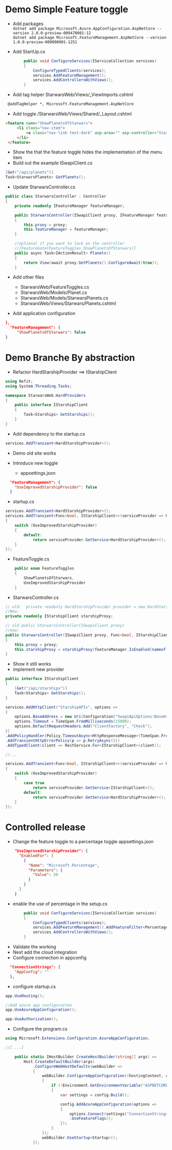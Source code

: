 # Demo Simple Feature toggle

- Add packages  
`dotnet add package Microsoft.Azure.AppConfiguration.AspNetCore --version 2.0.0-preview-009470001-12`  
`dotnet add package Microsoft.FeatureManagement.AspNetCore --version 1.0.0-preview-009000001-1251`

- Add StartUp.cs

``` c#
        public void ConfigureServices(IServiceCollection services)
        {
            ConfigureTypedClients(services);
            services.AddFeatureManagement();
            services.AddControllersWithViews();
        }
```

- Add tag helper StarwarsWeb/Views/_ViewImports.cshtml

``` html
 @addTagHelper *, Microsoft.FeatureManagement.AspNetCore
```

- Add toggle /StarwarsWeb/Views/Shared/_Layout.cshtml

``` html
<feature name="ShowPlanetsOfStarwars">
     <li class="nav-item">
         <a class="nav-link text-dark" asp-area="" asp-controller="Starwars" asp-action="Planets">Planets</a>
     </li>
 </feature>
 ```

- Show the that the feature toggle hides the implementation of the menu item
- Build out the example ISwapiClient.cs

``` c#
[Get("/api/planets")]
Task<StarwarsPlanets> GetPlanets();
```

- Update StarwarsController.cs

``` c#
public class StarwarsController : Controller
{
    private readonly IFeatureManager featureManager;

    public StarwarsController(ISwapiClient proxy, IFeatureManager featureManager)
    {
        this.proxy = proxy;
        this.featureManager = featureManager;
    }

    //optional if you want to lock on the controller
    //[FeatureGate(FeatureToggles.ShowPlanetsOfStarwars)]
    public async Task<IActionResult> Planets()
    {
        return View(await proxy.GetPlanets().ConfigureAwait(true));
    }

```

- Add other files
  -  StarwarsWeb/FeatureToggles.cs
  -  StarwarsWeb/Models/Planet.cs
  -  StarwarsWeb/Models/StarwarsPlanets.cs
  -  StarwarsWeb/Views/Starwars/Planets.cshtml

- Add application configuration  

``` json
},
  "FeatureManagement": {
     "ShowPlanetsOfStarwars": false
}
```

# Demo Branche By abstraction
- Refactor HardStarshipProvider ==> IStarshipClient

``` c#
using Refit;
using System.Threading.Tasks;

namespace StarwarsWeb.HardProviders
{
    public interface IStarshipClient
    {
        Task<Starships> GetStarships();
    }
}
```

- Add dependency to the startup.cs

``` c#
services.AddTransient<HardStarshipProvider>();
```

- Demo old site works

- Introduce new toggle
  - appsettings.json

``` json
  "FeatureManagement": {
    "UseImprovedStarshipProvider": false
  }
```
  - startup.cs

``` c#
services.AddTransient<HardStarshipProvider>();
services.AddTransient<Func<bool, IStarshipClient>>(serviceProvider => UseImprovedStarshipProvider =>
{
    switch (UseImprovedStarshipProvider)
    {
        default:
            return serviceProvider.GetService<HardStarshipProvider>();
    }
});
```
 -  FeatureToggle.cs

``` c#
    public enum FeatureToggles
    {
        ShowPlanetsOfStarwars,
        UseImprovedStarshipProvider
    }
```

 -  StarwarsController.cs

``` c#
// old:  private readonly HardStarshipProvider provider = new HardStarshipProvider();
//New:
private readonly IStarshipClient starshipProxy;

// old public StarwarsController(ISwapiClient proxy)
//new:
public StarwarsController(ISwapiClient proxy, Func<bool, IStarshipClient> starshipProxy, IFeatureManager featureManager)
{
    this.proxy = proxy;
    this.starshipProxy = starshipProxy(featureManager.IsEnabled(nameof(FeatureToggles.ShowPlanetsOfStarwars)));
}
```

- Show it still works
- implement new provider

```c# IStarshipClient.cs
public interface IStarshipClient
{
    [Get("/api/starships")]
    Task<Starships> GetStarships();
}
```

```c# Startup.cs
services.AddHttpClient("StarshipAPIs", options =>
{
    options.BaseAddress = new Uri(Configuration["SwapiApiOptions:BaseUrl"]);
    options.Timeout = TimeSpan.FromMilliseconds(15000);
    options.DefaultRequestHeaders.Add("ClientFactory", "Check");
})
.AddPolicyHandler(Policy.TimeoutAsync<HttpResponseMessage>(TimeSpan.FromMilliseconds(15000)))
.AddTransientHttpErrorPolicy(p => p.RetryAsync(3))
.AddTypedClient(client => RestService.For<IStarshipClient>(client));

//...

services.AddTransient<Func<bool, IStarshipClient>>(serviceProvider => UseImprovedStarshipProvider =>
{
    switch (UseImprovedStarshipProvider)
    {
        case true
            return serviceProvider.GetService<IStarshipClient>();
        default:
            return serviceProvider.GetService<HardStarshipProvider>();
    }
});
```

# Controlled release

- Change the feature toggle to a percentage toggle appsettings.json

```json
    "UseImprovedStarshipProvider": {
      "EnabledFor": [
        {
          "Name": "Microsoft.Percentage",
          "Parameters": {
            "Value": 50
          }
        }
      ]
    }
```

- enable the use of percentage in the setup.cs

``` c#
        public void ConfigureServices(IServiceCollection services)
        {
            ConfigureTypedClients(services);
            services.AddFeatureManagement().AddFeatureFilter<PercentageFilter>();
            services.AddControllersWithViews();
        }
```

- Validate the working
- Next add the cloud integration
- Configure connection in appconfig

``` json
  "ConnectionStrings": {
    "AppConfig": ""
  },
```

- configure startup.cs

``` c#
app.UseRouting();

//Add azure app configuraiton
app.UseAzureAppConfiguration();

app.UseAuthorization();
```

- Configure the program.cs

``` c#
using Microsoft.Extensions.Configuration.AzureAppConfiguration;

//[....]

    public static IHostBuilder CreateHostBuilder(string[] args) =>
        Host.CreateDefaultBuilder(args)
            .ConfigureWebHostDefaults(webBuilder =>
            {
                webBuilder.ConfigureAppConfiguration((hostingContext, config) =>
                {
                    if (!Environment.GetEnvironmentVariable("ASPNETCORE_ENVIRONMENT").Equals("Development", StringComparison.OrdinalIgnoreCase))
                    {
                        var settings = config.Build();

                        config.AddAzureAppConfiguration(options =>
                        {
                            options.Connect(settings["ConnectionStrings:AppConfig"])
                            .UseFeatureFlags();
                        });
                    }
                });
                webBuilder.UseStartup<Startup>();
            });
```

